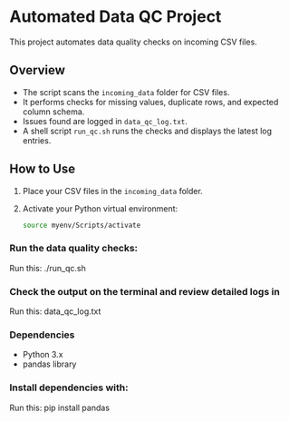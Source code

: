# Automated Data QC Project

This project automates data quality checks on incoming CSV files.

## Overview

- The script scans the `incoming_data` folder for CSV files.
- It performs checks for missing values, duplicate rows, and expected column schema.
- Issues found are logged in `data_qc_log.txt`.
- A shell script `run_qc.sh` runs the checks and displays the latest log entries.

## How to Use

1. Place your CSV files in the `incoming_data` folder.
2. Activate your Python virtual environment:

   ```bash
   source myenv/Scripts/activate


### Run the data quality checks:

Run this: ./run_qc.sh

### Check the output on the terminal and review detailed logs in 

Run this: data_qc_log.txt


### Dependencies

- Python 3.x
- pandas library

### Install dependencies with:

Run this: pip install pandas